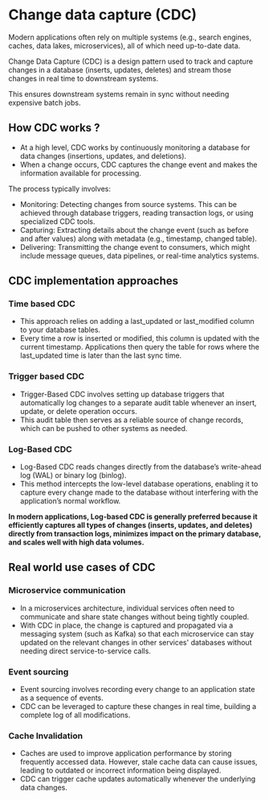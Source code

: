 # Change data capture (CDC)

Modern applications often rely on multiple systems (e.g., search engines, caches, data lakes, microservices), all of which need up-to-date data.

Change Data Capture (CDC) is a design pattern used to track and capture changes in a database (inserts, updates, deletes) and stream those changes in real time to downstream systems.

This ensures downstream systems remain in sync without needing expensive batch jobs.

## How CDC works ?

- At a high level, CDC works by continuously monitoring a database for data changes (insertions, updates, and deletions).
- When a change occurs, CDC captures the change event and makes the information available for processing.

The process typically involves:

- Monitoring: Detecting changes from source systems. This can be achieved through database triggers, reading transaction logs, or using specialized CDC tools.
- Capturing: Extracting details about the change event (such as before and after values) along with metadata (e.g., timestamp, changed table).
- Delivering: Transmitting the change event to consumers, which might include message queues, data pipelines, or real-time analytics systems.

## CDC implementation approaches

### Time based CDC

- This approach relies on adding a last_updated or last_modified column to your database tables.
- Every time a row is inserted or modified, this column is updated with the current timestamp. Applications then query the table for rows where the last_updated time is later than the last sync time.

### Trigger based CDC

- Trigger-Based CDC involves setting up database triggers that automatically log changes to a separate audit table whenever an insert, update, or delete operation occurs.
- This audit table then serves as a reliable source of change records, which can be pushed to other systems as needed.

### Log-Based CDC

- Log-Based CDC reads changes directly from the database’s write-ahead log (WAL) or binary log (binlog).
- This method intercepts the low-level database operations, enabling it to capture every change made to the database without interfering with the application’s normal workflow.

**In modern applications, Log-based CDC is generally preferred because it efficiently captures all types of changes (inserts, updates, and deletes) directly from transaction logs, minimizes impact on the primary database, and scales well with high data volumes.**

## Real world use cases of CDC

### Microservice communication

- In a microservices architecture, individual services often need to communicate and share state changes without being tightly coupled.
- With CDC in place, the change is captured and propagated via a messaging system (such as Kafka) so that each microservice can stay updated on the relevant changes in other services' databases without needing direct service-to-service calls.

### Event sourcing

- Event sourcing involves recording every change to an application state as a sequence of events.
- CDC can be leveraged to capture these changes in real time, building a complete log of all modifications.

### Cache Invalidation

- Caches are used to improve application performance by storing frequently accessed data. However, stale cache data can cause issues, leading to outdated or incorrect information being displayed.
- CDC can trigger cache updates automatically whenever the underlying data changes.
